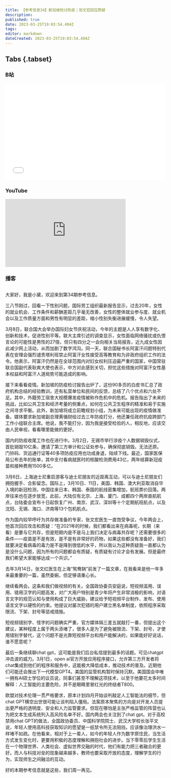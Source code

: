 ```yaml
---
title: 【参考信息34】新加坡检讨防疫；张文宏回应质疑
description: 
published: true
date: 2023-03-25T19:03:54.494Z
tags: 
editor: markdown
dateCreated: 2023-03-25T19:03:54.494Z
---
```


## Tabs {.tabset}
### B站
<div style="position: relative; padding: 30% 45%;">
<iframe style="position: absolute; width: 100%; height: 100%; left: 0; top: 0;" src="//player.bilibili.com/player.html?&bvid=BV1Wg4y1b7cp&page=1&as_wide=1&high_quality=1&danmaku=1" scrolling="no" border="0" frameborder="no" framespacing="0" allowfullscreen="true"></iframe>
</div>

### YouTube
<div style="position: relative; padding-bottom: calc(56.25% * 0.75); /* 16:9 */ width: 75%; height: 0;">
<iframe style="position: absolute; top: 0; left: 0; width: 100%; height: 100%;" src="https://www.youtube-nocookie.com/embed/WD9r1ld7-Vc" title="YouTube video player" frameborder="0" allow="accelerometer; autoplay; clipboard-write; encrypted-media; gyroscope; picture-in-picture" allowfullscreen></iframe>
</div>
  
### 播客
<div class="podcast-player"></div>

## 

大家好，我是小黛，欢迎来到第34期参考信息。

三八节刚过，回看一下性别问题，国际劳工组织最新报告显示，过去20年，女性的就业机会、工作条件和薪酬差距几乎毫无改善，女性的整体就业参与度、就业机会以及工作质量方面和男性有明显的差距，缩小性别失衡进展缓慢，令人失望。

3月8日，联合国大会举办国际妇女节庆祝活动，今年的主题是人人享有数字化、创新和技术，促进性别平等。联大主席引述的调查显示，女性面临网络骚扰或仇恨言论的可能性是男性的27倍，但只有四分之一会向相关当局报告，近九成女性因此减少网上活动，从而加剧了数字鸿沟。同一天，联合国秘书长阿富汗问题特别代表在安理会强烈谴责塔利班禁止阿富汗女性接受高等教育和为非政府组织工作的法令。他表示，阿富汗仍然是在全球范围内对妇女权利压迫最严重的国家，中国常驻联合国副代表耿爽大使也表示，中方对此感到关切，担忧这些措施对阿富汗女性基本权益和阿富汗人道局势可能造成的影响。

接下来看看疫情。新加坡的防疫检讨报告出炉了，这份90多页的白皮书汇总了政府机构总结的经验教训，还有私营单位和民间的反馈，总结了八个优点和六处不足。其中，外籍劳工宿舍大规模爆发疫情被称作危机中的危机。报告指出了未来的挑战，比如公共卫生和经济考量的侧重点，如何在公共卫生程序的精准和易于实施之间寻求平衡。此外，新加坡将成立前瞻规划小组，为未来可能出现的疫情做准备。媒体要求新加坡副总理黄循财给过去三年防疫打分，他还兼任政府抗疫跨部门工作小组联合主席。他说，我不能打分，因为我是接受检验的人，相反地，应该交由人民审视，看看哪里能做的更好。

国内的防疫收尾工作也在进行中。3月2日，无锡市举行涉疫个人数据销毁仪式，首批销毁10亿条，邀请了第三方审计和公证处参与，确保彻底销毁。无法还原。门铃码、货运通行证等40多项防疫应用也功成身退，陆续下线。最近，国家医保局公布去年的账单，其中支付看病就医时的核酸检测费用43亿，两年结算新冠疫苗和接种费用1500多亿。

3月6日，上海迪士尼重启游客与迪士尼朋友的近距离互动，可以与迪士尼朋友们拥抱握手、合影留念。国际上，3月10日、11日，美国、韩国、澳大利亚取消自华入境的新冠检测，中国往来日本、韩国、泰国的航线密集增加，航班票价回落。两岸往来也在逐步放宽，此前，大陆仅有北京、上海、厦门、成都四个两岸直航航点，台陆委会宣布十日起恢复广州、南京、武汉、深圳等十个定期航班航点，以及沈阳、无锡、海口、济南等13个包机航点。

作为国内较早呼吁为共存做准备的专家，张文宏医生一直饱受争议，今年两会上，他首次回应攻击和质疑：“在2021年的时候，我们都看出来在病毒呢，长期（来看）是要与它共存，但是短期内是不是马上我们决定与病毒共存呢？还需要很多的条件——疫苗是不是有效，是不是有非常好的药物，如果这些都没有准备好，我们就要决定看病毒的毒力是不是降到很低的水平，所以我认为这种质疑我一直都认为是没什么问题，因为所有的问题都会有质疑，有质疑有讨论才会有发展。但是最终我们希望大家能够达成一个共识。”

去年3月14日，张文红医生在上海“鸳鸯锅”前发了一篇文章，在我看来是他一年多来最重要的一篇，虽然委婉，但足够语重心长。

继续看两会。这条和我们做视频的有关。全国政协委员安庭说，短视频滥用、误用、错用汉字的问题高发，对广大用户特别是青少年将产生非常消极的影响，对语言文字的规范认知与使用构成了巨大威胁，建议给予短视频平台制作、发布、使用语言文字以硬性的约束。他提议对屡次犯错的用户建立黑名单制度，依照程序采取限流、下架、封号等惩戒措施。

短视频错别字、怪字的问题确实严重，官方媒体隔三差五就敲打一番，但提出这个建议，某种程度上属于两头添堵了，很多人是为了避免被限流、下架、封号，才使用错别字替代，这个问题不是光靠短视频平台和用户能解决的，如果能好好说话，谁不愿意呢？

最后一条继续聊chat gpt，这可能是我们后台私信提到最多的话题。可见chatgpt冲击波的威力。3月1日，open ai官方开放应用程序接口，允许第三方开发者将chat集成到他们的程序和服务中，这能极大降低成本，推动技术的普及。近期他们可能还会推出下一代模型GPT4。美国的监管机构暂时保持沉默。美国国会中唯一拥有AI硕士学位的议员说，同事们甚至不理解这项技术，以至于他要花太多时间解释：人工智能的主要危险，并不是眼睛里冒红光的终结者T800。

欧盟对技术伦理一贯严格要求，原本计划四月开始谈判敲定人工智能法的细节，但chat GPT横空出世很可能让谈判陷入僵局。法案原本聚焦的方向是对开发人员提出更严格的透明度、安全和人力监管要求。但现在哪怕是主张严格监管的阵营也认为把文本生成系统列入高风险名单不好。国内两会也关注到了chat gpt。对于高校禁用chat GPT的做法，全国政协委员、中国科学院院士、武汉大学校长张平文说，年轻人使用高科技获取知识的愿望是一纸禁令所无法阻挡，应该像治理洪水一样堵不如疏。在他看来，相对于上一辈人，如今的年轻人作为数字原住民，当生活方式发生变化时，更要用积极的态度理解和拥抱社会的进步。当下零零后学生生活在一个物理世界、人类社会、虚拟世界交融的时代，他们有能力把三者融合的更好。而人与科技对垒的现象越来越多，教师也要采取开放的态度，理解学生的行为，实现师生之间融洽的互动。

好的本期参考信息就是这些，我们周一再见。
